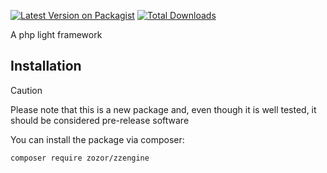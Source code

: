 

[![Latest Version on Packagist](https://img.shields.io/packagist/v/zozor/zzengine.svg?style=flat-square)](https://packagist.org/packages/zozor/zzengine)
[![Total Downloads](https://img.shields.io/packagist/dt/zozor/zzengine.svg?style=flat-square)](https://img.shields.io/packagist/dt/zozor/zzengine.svg)

A php light framework

## Installation

> [!CAUTION]
> Please note that this is a new package and, even though it is well tested, it should be considered pre-release software

You can install the package via composer:

```bash
composer require zozor/zzengine
```
